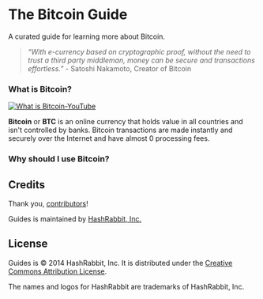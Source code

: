 The Bitcoin Guide
=================

A curated guide for learning more about Bitcoin.

>*“With e-currency based on cryptographic proof, without the need to trust a third party middleman, money can be secure and transactions effortless.”* -
> Satoshi Nakamoto, Creator of Bitcoin

### What is Bitcoin?

[![What is Bitcoin-YouTube](http://img.youtube.com/vi/Gc2en3nHxA4/0.jpg)](http://www.youtube.com/watch?v=Gc2en3nHxA4)

**Bitcoin** or **BTC** is an online currency that holds value in all countries and isn't controlled by banks. Bitcoin transactions are made instantly and securely over the Internet and have almost 0 processing fees.

### Why should I use Bitcoin?

Credits
-------
Thank you, [contributors](https://github.com/hashrabbit/bitcoin-guides/graphs/contributors)!

Guides is maintained by [HashRabbit, Inc.](https://hashrabbit.co/)

License
-------
Guides is © 2014 HashRabbit, Inc. It is distributed under the [Creative Commons Attribution License](#).

The names and logos for HashRabbit are trademarks of HashRabbit, Inc.
